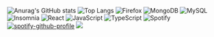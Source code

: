 ![Anurag's GitHub stats](https://github-readme-stats.vercel.app/api?username=gabriel-ggpk&count_private=true&show_icons=true&theme=tokyonight)
![Top Langs](https://github-readme-stats.vercel.app/api/top-langs/?username=gabriel-ggpk&layout=compact&theme=tokyonight)
![Firefox](https://img.shields.io/badge/Firefox-FF7139?style=for-the-badge&logo=Firefox-Browser&logoColor=white)
![MongoDB](https://img.shields.io/badge/MongoDB-%234ea94b.svg?style=for-the-badge&logo=mongodb&logoColor=white)
![MySQL](https://img.shields.io/badge/mysql-%2300f.svg?style=for-the-badge&logo=mysql&logoColor=white)
![Insomnia](https://img.shields.io/badge/Insomnia-black?style=for-the-badge&logo=insomnia&logoColor=5849BE)
![React](https://img.shields.io/badge/react-%2320232a.svg?style=for-the-badge&logo=react&logoColor=%2361DAFB)
![JavaScript](https://img.shields.io/badge/javascript-%23323330.svg?style=for-the-badge&logo=javascript&logoColor=%23F7DF1E)
![TypeScript](https://img.shields.io/badge/typescript-%23007ACC.svg?style=for-the-badge&logo=typescript&logoColor=white)
![Spotify](https://img.shields.io/badge/Spotify-1ED760?style=for-the-badge&logo=spotify&logoColor=white)
[![spotify-github-profile](https://spotify-github-profile.vercel.app/api/view?uid=bibikan&cover_image=true&theme=compact)](https://spotify-github-profile.vercel.app/api/view?uid=bibikan&redirect=true)
![](https://gitwar.herokuapp.com/badge?username=your-github-username&style=flat-square)
